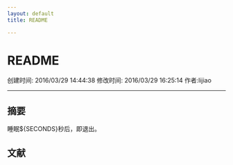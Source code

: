 ```yaml
---
layout: default
title: README

---
```


# README
创建时间: 2016/03/29 14:44:38  修改时间: 2016/03/29 16:25:14 作者:lijiao

----

## 摘要

睡眠${SECONDS}秒后，即退出。

## 文献

